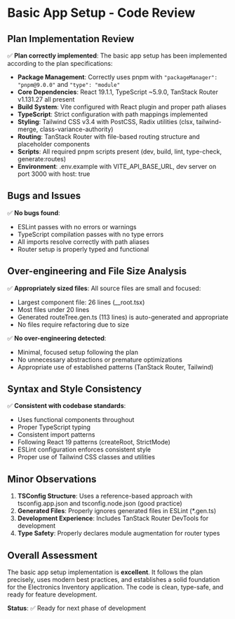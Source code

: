 # Basic App Setup - Code Review

## Plan Implementation Review

✅ **Plan correctly implemented**: The basic app setup has been implemented according to the plan specifications:

- **Package Management**: Correctly uses pnpm with `"packageManager": "pnpm@9.0.0"` and `"type": "module"`
- **Core Dependencies**: React 19.1.1, TypeScript ~5.9.0, TanStack Router v1.131.27 all present
- **Build System**: Vite configured with React plugin and proper path aliases
- **TypeScript**: Strict configuration with path mappings implemented
- **Styling**: Tailwind CSS v3.4 with PostCSS, Radix utilities (clsx, tailwind-merge, class-variance-authority)
- **Routing**: TanStack Router with file-based routing structure and placeholder components
- **Scripts**: All required pnpm scripts present (dev, build, lint, type-check, generate:routes)
- **Environment**: .env.example with VITE_API_BASE_URL, dev server on port 3000 with host: true

## Bugs and Issues

✅ **No bugs found**: 
- ESLint passes with no errors or warnings
- TypeScript compilation passes with no type errors
- All imports resolve correctly with path aliases
- Router setup is properly typed and functional

## Over-engineering and File Size Analysis

✅ **Appropriately sized files**: All source files are small and focused:
- Largest component file: 26 lines (__root.tsx)
- Most files under 20 lines
- Generated routeTree.gen.ts (113 lines) is auto-generated and appropriate
- No files require refactoring due to size

✅ **No over-engineering detected**:
- Minimal, focused setup following the plan
- No unnecessary abstractions or premature optimizations
- Appropriate use of established patterns (TanStack Router, Tailwind)

## Syntax and Style Consistency

✅ **Consistent with codebase standards**:
- Uses functional components throughout
- Proper TypeScript typing
- Consistent import patterns
- Following React 19 patterns (createRoot, StrictMode)
- ESLint configuration enforces consistent style
- Proper use of Tailwind CSS classes and utilities

## Minor Observations

1. **TSConfig Structure**: Uses a reference-based approach with tsconfig.app.json and tsconfig.node.json (good practice)
2. **Generated Files**: Properly ignores generated files in ESLint (*.gen.ts)
3. **Development Experience**: Includes TanStack Router DevTools for development
4. **Type Safety**: Properly declares module augmentation for router types

## Overall Assessment

The basic app setup implementation is **excellent**. It follows the plan precisely, uses modern best practices, and establishes a solid foundation for the Electronics Inventory application. The code is clean, type-safe, and ready for feature development.

**Status**: ✅ Ready for next phase of development